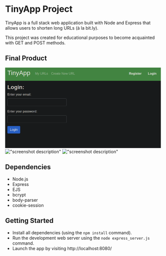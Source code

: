 # TinyApp Project

TinyApp is a full stack web application built with Node and Express that allows users to shorten long URLs (à la bit.ly).

This project was created for educational purposes to become acquainted with GET and POST methods.


## Final Product

![ScreenShot](https://raw.githubusercontent.com/arismink/tinyapp/master/docs/login_page.png) 
!["screenshot description"](#)
!["screenshot description"](#)

## Dependencies

- Node.js
- Express
- EJS
- bcrypt
- body-parser
- cookie-session


## Getting Started

- Install all dependencies (using the `npm install` command).
- Run the development web server using the `node express_server.js` command.
- Launch the app by visiting http://localhost:8080/
